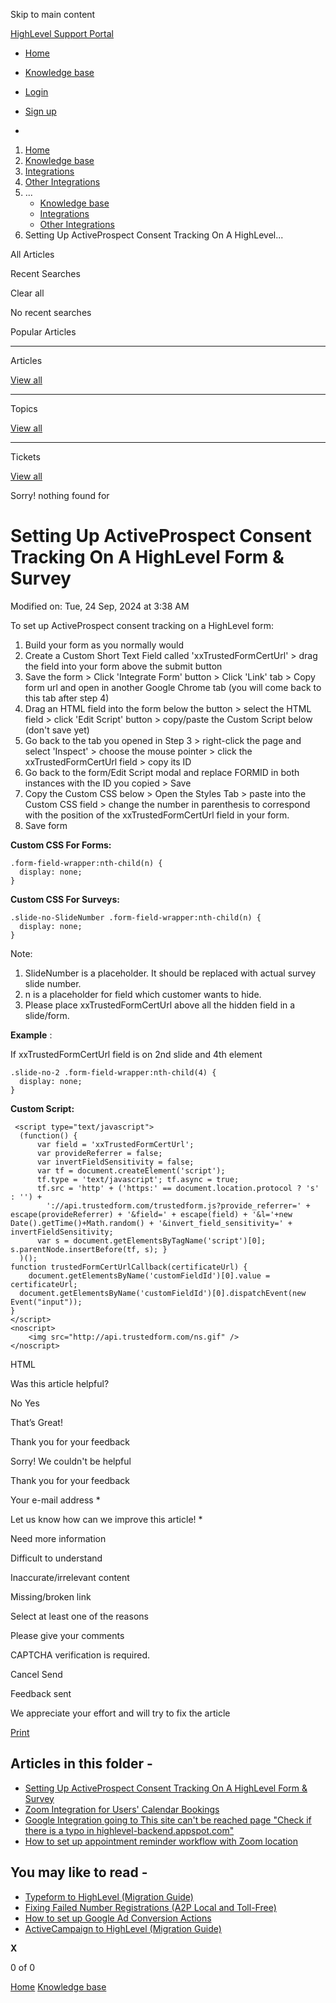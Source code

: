 Skip to main content

[ HighLevel Support Portal ](https://help.gohighlevel.com)

  * [ Home ](/support/home)
  * [ Knowledge base ](/support/solutions)

  * [Login](/support/login)
  * [Sign up](/support/signup)
  * 

  1. [Home](/support/home)
  2. [Knowledge base](/support/solutions)
  3. [Integrations](/support/solutions/48000449584)
  4. [Other Integrations](/support/solutions/folders/48000677303)
  5. ... 
     * [Knowledge base](/support/solutions)
     * [Integrations](/support/solutions/48000449584)
     * [Other Integrations](/support/solutions/folders/48000677303)
  6. Setting Up ActiveProspect Consent Tracking On A HighLevel...

All  Articles 

Recent Searches

Clear all

No recent searches

Popular Articles

* * *

Articles

[View all](/support/search/solutions)

* * *

Topics

[View all](/support/search/topics)

* * *

Tickets

[View all](/support/search/tickets)

Sorry! nothing found for   

# Setting Up ActiveProspect Consent Tracking On A HighLevel Form & Survey

Modified on: Tue, 24 Sep, 2024 at 3:38 AM

To set up ActiveProspect consent tracking on a HighLevel form:

  1. Build your form as you normally would
  2. Create a Custom Short Text Field called 'xxTrustedFormCertUrl' > drag the field into your form above the submit button
  3. Save the form > Click 'Integrate Form' button > Click 'Link' tab > Copy form url and open in another Google Chrome tab (you will come back to this tab after step 4)
  4. Drag an HTML field into the form below the button > select the HTML field > click 'Edit Script' button > copy/paste the Custom Script below (don't save yet)
  5. Go back to the tab you opened in Step 3 > right-click the page and select 'Inspect' > choose the mouse pointer > click the xxTrustedFormCertUrl field > copy its ID
  6. Go back to the form/Edit Script modal and replace FORMID in both instances with the ID you copied > Save
  7. Copy the Custom CSS below > Open the Styles Tab > paste into the Custom CSS field > change the number in parenthesis to correspond with the position of the xxTrustedFormCertUrl field in your form.
  8. Save form

**Custom CSS For Forms:**

    .form-field-wrapper:nth-child(n) {
      display: none;
    }

**Custom CSS For Surveys:**

    .slide-no-SlideNumber .form-field-wrapper:nth-child(n) {
      display: none;
    }

Note:

  1. SlideNumber is a placeholder. It should be replaced with actual survey slide number. 
  2. n is a placeholder for field which customer wants to hide.
  3. Please place xxTrustedFormCertUrl above all the hidden field in a slide/form.

**Example** :

If xxTrustedFormCertUrl field is on 2nd slide and 4th element

    .slide-no-2 .form-field-wrapper:nth-child(4) {
      display: none;
    }

**Custom Script:**

     <script type="text/javascript">
      (function() {
          var field = 'xxTrustedFormCertUrl';
          var provideReferrer = false;
          var invertFieldSensitivity = false;
          var tf = document.createElement('script');
          tf.type = 'text/javascript'; tf.async = true;
          tf.src = 'http' + ('https:' == document.location.protocol ? 's' : '') +
            '://api.trustedform.com/trustedform.js?provide_referrer=' + escape(provideReferrer) + '&field=' + escape(field) + '&l='+new Date().getTime()+Math.random() + '&invert_field_sensitivity=' + invertFieldSensitivity;
          var s = document.getElementsByTagName('script')[0]; s.parentNode.insertBefore(tf, s); }
      )();
    function trustedFormCertUrlCallback(certificateUrl) {
        document.getElementsByName('customFieldId')[0].value = certificateUrl; 
      document.getElementsByName('customFieldId')[0].dispatchEvent(new Event("input"));
    }
    </script>
    <noscript>
        <img src="http://api.trustedform.com/ns.gif" />
    </noscript>

HTML

Was this article helpful?

No  Yes 

That’s Great!

Thank you for your feedback

Sorry! We couldn't be helpful

Thank you for your feedback

Your e-mail address *

Let us know how can we improve this article! *

Need more information 

Difficult to understand 

Inaccurate/irrelevant content 

Missing/broken link 

Select at least one of the reasons 

Please give your comments 

CAPTCHA verification is required. 

Cancel  Send 

Feedback sent

We appreciate your effort and will try to fix the article

[Print](javascript:print\(\))

## Articles in this folder -

  * [Setting Up ActiveProspect Consent Tracking On A HighLevel Form & Survey](/support/solutions/articles/48001175529-setting-up-activeprospect-consent-tracking-on-a-highlevel-form-survey)
  * [Zoom Integration for Users' Calendar Bookings](/support/solutions/articles/48001179593-zoom-integration-for-users-calendar-bookings)
  * [Google Integration going to This site can't be reached page "Check if there is a typo in highlevel-backend.appspot.com"](/support/solutions/articles/48001181602-google-integration-going-to-this-site-can-t-be-reached-page-check-if-there-is-a-typo-in-highlevel-ba)
  * [How to set up appointment reminder workflow with Zoom location](/support/solutions/articles/48001207666-how-to-set-up-appointment-reminder-workflow-with-zoom-location)

## You may like to read -

  * [Typeform to HighLevel (Migration Guide)](/support/solutions/articles/155000003331-typeform-to-highlevel-migration-guide-)
  * [Fixing Failed Number Registrations (A2P Local and Toll-Free)](/support/solutions/articles/155000001454-fixing-failed-number-registrations-a2p-local-and-toll-free-)
  * [How to set up Google Ad Conversion Actions](/support/solutions/articles/48001220947-how-to-set-up-google-ad-conversion-actions)
  * [ActiveCampaign to HighLevel (Migration Guide)](/support/solutions/articles/155000003296-activecampaign-to-highlevel-migration-guide-)

**X**

0 of 0 []()

[Home](/support/home) [Knowledge base](/support/solutions)

